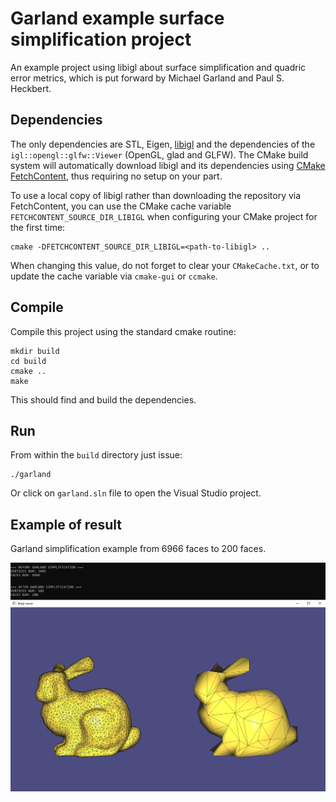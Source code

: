# Garland example surface simplification project

An example project using libigl about surface simplification and quadric error metrics, which is put forward by Michael Garland and Paul S. Heckbert.

## Dependencies

The only dependencies are STL, Eigen, [libigl](http://libigl.github.io/libigl/) and the dependencies
of the `igl::opengl::glfw::Viewer` (OpenGL, glad and GLFW).
The CMake build system will automatically download libigl and its dependencies using
[CMake FetchContent](https://cmake.org/cmake/help/latest/module/FetchContent.html),
thus requiring no setup on your part.

To use a local copy of libigl rather than downloading the repository via FetchContent, you can use
the CMake cache variable `FETCHCONTENT_SOURCE_DIR_LIBIGL` when configuring your CMake project for
the first time:
```
cmake -DFETCHCONTENT_SOURCE_DIR_LIBIGL=<path-to-libigl> ..
```
When changing this value, do not forget to clear your `CMakeCache.txt`, or to update the cache variable
via `cmake-gui` or `ccmake`.

## Compile

Compile this project using the standard cmake routine:

    mkdir build
    cd build
    cmake ..
    make

This should find and build the dependencies.

## Run

From within the `build` directory just issue:

    ./garland

Or click on `garland.sln` file to open the Visual Studio project.

## Example of result

Garland simplification example from 6966 faces to 200 faces.

![alt text](https://github.com/Nicolas2106/libigl-example-project/blob/garland/result.png?raw=true)